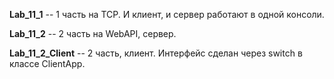 **Lab_11_1** -- 1 часть на TCP. И клиент, и сервер работают в одной консоли.

**Lab_11_2** -- 2 часть на WebAPI, сервер.

**Lab_11_2_Client** -- 2 часть, клиент. Интерфейс сделан через switch в классе ClientApp.
